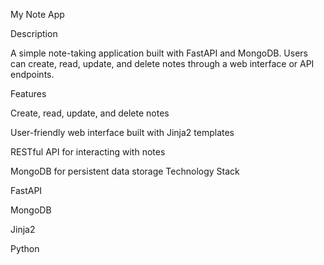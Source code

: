 My Note App

Description

A simple note-taking application built with FastAPI and MongoDB. Users can create, read, update, and delete notes through a web interface or API endpoints.

Features



Create, read, update, and delete notes

User-friendly web interface built with Jinja2 templates

RESTful API for interacting with notes

MongoDB for persistent data storage                                                                                                                             Technology Stack



FastAPI

MongoDB

Jinja2

Python       
